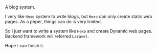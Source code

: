 A blog system.

I very like `Hexo` system to write blogs, but `Hexo` can only create static web pages. As a phper, things can do is very limited.

So I just want to write a system like `Hexo` and create Dynamic web pages. Backend framework will referred `Laravel`.

Hope I can finish it.
